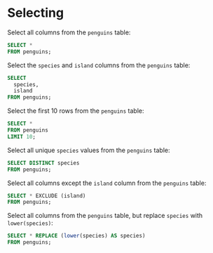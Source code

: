 # Selecting

Select all columns from the `penguins` table:

```sql
SELECT *
FROM penguins;
```

Select the `species` and `island` columns from the `penguins` table:

```sql
SELECT
  species,
  island
FROM penguins;
```

Select the first 10 rows from the `penguins` table:

```sql
SELECT *
FROM penguins
LIMIT 10;
```

Select all unique `species` values from the `penguins` table:

```sql
SELECT DISTINCT species
FROM penguins;
```

Select all columns except the `island` column from the `penguins` table:

```sql
SELECT * EXCLUDE (island)
FROM penguins;
```

Select all columns from the `penguins` table, but replace `species` with `lower(species)`:

```sql
SELECT * REPLACE (lower(species) AS species)
FROM penguins;
```
